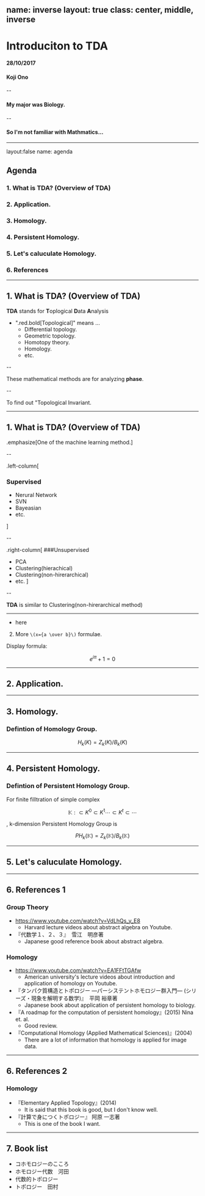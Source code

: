 name: inverse
layout: true
class: center, middle, inverse
---
# Introduciton to TDA
#### 28/10/2017
#### Koji Ono

--
 
#### My major was Biology.

--

#### So I'm not familiar with Mathmatics...
---
layout:false
name: agenda

## Agenda

### 1. What is TDA? (Overview of TDA)

### 2. Application.

### 3. Homology.

### 4. Persistent Homology.

### 5. Let's caluculate Homology.

### 6. References

---
## 1. What is TDA? (Overview of TDA)

**TDA** stands for **T**oplogical **D**ata **A**nalysis

- ".red.bold[Topological]" means ...
    - Differential topology.
    - Geometric topology.
    - Homotopy theory.
    - Homology.
    - etc.

--

These mathematical methods are for analyzing **phase**. 

--

To find out "Topological Invariant.
    

---
## 1. What is TDA? (Overview of TDA)

.emphasize[One of the machine learning method.]

-- 

.left-column[
### Supervised
- Nerural Network
- SVN
- Bayeasian
- etc.

]

--

.right-column[
###Unsupervised
- PCA
- Clustering(hierachical)
- Clustering(non-hirerarchical)
- etc.
]

--

**TDA** is similar to Clustering(non-hirerarchical method)

---



*  here

2. More `\(x={a \over b}\)` formulae.
 
Display formula:

$$e^{i\pi} + 1 = 0$$

---

## 2. Application.

---

## 3. Homology.

###  Defintion of Homology Group.

$$H_k(K) = Z_k(K) / B_k(K)$$

---

## 4. Persistent Homology.

###  Defintion of Persistent Homology Group.

For finite filltration of simple complex

    
$${\mathbb K} : \subset K^0 \subset K^1 \cdots \subset K^t \subset \cdots$$

, k-dimension Persistent Homology Group is



$$PH_k({\mathbb K}) = Z_k({\mathbb K}) / B_k({\mathbb K})$$

---

## 5. Let's caluculate Homology.

---


## 6. References 1
### Group Theory
- https://www.youtube.com/watch?v=VdLhQs_y_E8
    - Harvard lecture videos about abstract algebra on Youtube.
- 『代数学１、２、３』　雪江　明彦著
    - Japanese good reference book about abstract algebra.
    
### Homology
- https://www.youtube.com/watch?v=EA1FFtTGAfw
    - American university's lecture videos about introduction and application of homology on Youtube.
- 『タンパク質構造とトポロジー ―パーシステントホモロジー群入門― (シリーズ・現象を解明する数学)』　平岡 裕章著
    - Japanese book about application of persistent homology to biology.
- 『A roadmap for the computation of persistent homology』(2015) Nina et. al.
    - Good review.
- 『Computational Homology (Applied Mathematical Sciences)』(2004)
    - There are a lot of information that homology is applied for image data.

---
## 6. References 2
### Homology
- 『Elementary Applied Topology』(2014)
    - It is said that this book is good, but I don't know well.
- 『計算で身につくトポロジー』 阿原 一志著
    - This is one of the book I want.
    
---
## 7. Book list

- コホモロジーのこころ
- ホモロジー代数　河田
- 代数的トポロジー
- トポロジー　田村
